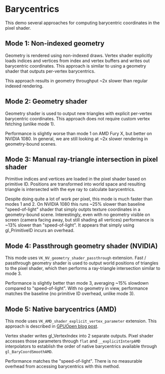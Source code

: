 # Barycentrics

This demo several approaches for computing barycentric coordinates in the pixel shader.


## Mode 1: Non-indexed geometry

Geometry is rendered using non-indexed draws. Vertex shader explicitly loads indices and vertices from index and vertex buffers and writes out barycentric coordinates. This approach is similar to using a geometry shader that outputs per-vertex barycentrics.

This approach results in geometry throughput ~2x slower than regular indexed rendering.

## Mode 2: Geometry shader

Geometry shader is used to output new triangles with explicit per-vertex barycentric coordinates. This approach does not require custom vertex fetching (unlike mode 1).

Performance is slightly worse than mode 1 on AMD Fury X, but better on NVIDIA 1080.
In general, we are still looking at ~2x slower rendering in geometry-bound scenes.

## Mode 3: Manual ray-triangle intersection in pixel shader

Primitive indices and vertices are loaded in the pixel shader based on primitive ID.
Positions are transformed into world space and resulting triangle is intersected with the eye ray to calculate barycentrics.

Despite doing quite a lot of work per pixel, this mode is much faster than modes 1 and 2.
On NVIDIA 1080 this runs ~25% slower than baseline "speed-of-light" shader that simply outpts texture coordinates in a geometry-bound scene. Interestingly, even with no geometry visible on screen (camera facing away, but still shading all vertices) performance is ~13% slower than "speed-of-light". It appears that simply using gl_PrimitiveID incurs an overhead.

## Mode 4: Passthrough geometry shader (NVIDIA)

This mode uses `VK_NV_geometry_shader_passthrough` extension. Fast / passthrough geometry shader is used to output world positions of triangles to the pixel shader, which then performs a ray-triangle intersection similar to mode 3.

Performance is slightly better than mode 3, averaging ~15% slowdown compared to "speed-of-light". With no geometry in view, performance matches the baseline (no primitive ID overhead, unlike mode 3).

## Mode 5: Native barycentrics (AMD)

This mode uses `VK_AMD_shader_explicit_vertex_parameter` extension. This approach is described in [GPUOpen blog post](https://gpuopen.com/stable-barycentric-coordinates).

Vertex shader writes gl_VertexIndex into 2 separate outputs. Pixel shader accesses those parameters through `flat` and `__explicitInterpAMD` interpolators to establish the order of native barycentrics available through `gl_BaryCoordSmoothAMD`.

Performance matches the "speed-of-light". There is no measurable overhead from accessing barycentrics with this method.
